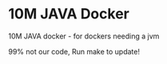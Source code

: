 10M JAVA Docker
===============

10M JAVA docker - for dockers needing a jvm

99% not our code, Run make to update!

